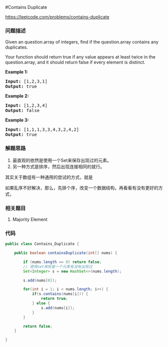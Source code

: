 #Contains Duplicate

https://leetcode.com/problems/contains-duplicate

### 问题描述

<p>Given an question.array of integers, find if the question.array contains any duplicates.</p>

<p>Your function should return true if any value appears at least twice in the question.array, and it should return false if every element is distinct.</p>

<p><strong>Example 1:</strong></p>

<pre>
<strong>Input:</strong> [1,2,3,1]
<strong>Output:</strong> true</pre>

<p><strong>Example 2:</strong></p>

<pre>
<strong>Input: </strong>[1,2,3,4]
<strong>Output:</strong> false</pre>

<p><strong>Example 3:</strong></p>

<pre>
<strong>Input: </strong>[1,1,1,3,3,4,3,2,4,2]
<strong>Output:</strong> true</pre>

### 解题思路


1. 最直观的依然是使用一个Set来保存出现过的元素。
2. 另一种方式是排序，然后出现连接相同的就行。

其实关于数组有一种通用的尝试的方式，就是

如果乱序不好解决，那么，先排个序，改变一个数据结构，再看看有没有更好的方式，


### 相关题目

1. Majority Element

### 代码

```java
public class Contains_Duplicate {

    public boolean containsDuplicate(int[] nums) {

        if (nums.length == 0) return false;
        // 使用set来检查一个元素有没有出现过
        Set<Integer> s = new HashSet<>(nums.length);

        s.add(nums[0]);

        for(int i = 1; i < nums.length; i++) {
            if(s.contains(nums[i])) {
                return true;
            } else {
                s.add(nums[i]);
            }
        }

        return false;
    }

}
```
